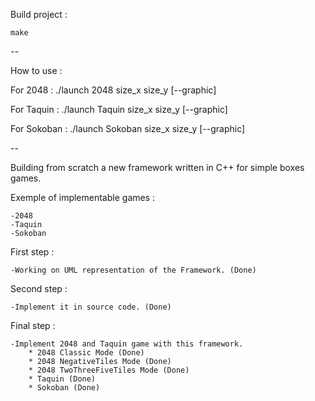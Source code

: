Build project :

    make

--

How to use :

  For 2048 :
    ./launch 2048 size_x size_y [--graphic]

  For Taquin :
    ./launch Taquin size_x size_y [--graphic]

  For Sokoban :
    ./launch Sokoban size_x size_y [--graphic]

--

Building from scratch a new framework written in C++
for simple boxes games.

Exemple of implementable games :

    -2048
    -Taquin
    -Sokoban

First step :

    -Working on UML representation of the Framework. (Done)

Second step :

    -Implement it in source code. (Done)

Final step :

    -Implement 2048 and Taquin game with this framework.
        * 2048 Classic Mode (Done)
        * 2048 NegativeTiles Mode (Done)
        * 2048 TwoThreeFiveTiles Mode (Done)
        * Taquin (Done)
        * Sokoban (Done)
